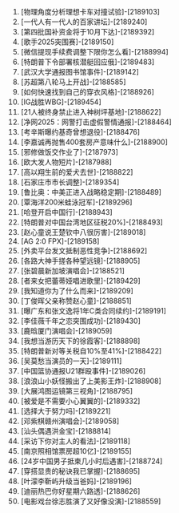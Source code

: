 
1. [物理角度分析理想卡车对撞试验]-[2189103]
1. [一代人有一代人的百家讲坛]-[2189240]
1. [第四批国补资金将于10月下达]-[2189392]
1. [歌手2025突围赛]-[2189150]
1. [微信提现手续费调整下限你怎么看]-[2188994]
1. [特朗普下令部署核潜艇回应俄]-[2189483]
1. [武汉大学通报图书馆事件]-[2189142]
1. [苏超第八轮马上开战]-[2188585]
1. [如何快速找到自己的穿衣风格]-[2188926]
1. [IG战胜WBG]-[2189454]
1. [21人被终身禁止进入神树坪基地]-[2188622]
1. [净网2025：网警打击虚假警情通报]-[2188464]
1. [考辛斯曝约基奇曾想退役]-[2188476]
1. [李嘉诚再抛售400套房产意味什么]-[2188900]
1. [邪修做饭交作业了]-[2187973]
1. [欧大发人物短片]-[2187988]
1. [高以翔生前的爱犬去世]-[2188822]
1. [石家庄市市长调整]-[2189354]
1. [鲁比奥：中美正进入战略稳定期]-[2188489]
1. [覃海洋200米蛙泳冠军]-[2189296]
1. [哈登开启中国行]-[2188943]
1. [特朗普对中国台湾地区征税20%]-[2188493]
1. [赵心童说王楚钦中八很厉害]-[2189018]
1. [AG 2:0 FPX]-[2189158]
1. [外卖平台发文抵制恶性竞争]-[2188692]
1. [各路大神手搓各种望远镜]-[2188905]
1. [张碧晨新加坡演唱会]-[2188521]
1. [者来女把蕾蒂娅唱进歌里]-[2189429]
1. [我知道你为了什么而来]-[2189209]
1. [丁俊晖父亲称赞赵心童]-[2188851]
1. [曝广东和张文逸将1年C类合同续约]-[2189191]
1. [李佳薇千年之恋突围成功]-[2189430]
1. [鹿晗厦门演唱会]-[2189059]
1. [我想当游历天下的徐霞客]-[2188898]
1. [特朗普新对等关税自10%至41%]-[2188422]
1. [吴莫愁当演员的一天]-[2189111]
1. [中国篮协通报U21群殴事件]-[2189026]
1. [浪浪山小妖怪搬出了上美影王炸]-[2188908]
1. [大展鸿图运镜第三视角]-[2188795]
1. [被爱是不需要小心翼翼的]-[2189332]
1. [选择大于努力吗]-[2189221]
1. [邓紫棋赣州演唱会]-[2189058]
1. [汕头偶遇洪金宝]-[2188814]
1. [采访下你对主人的看法]-[2189118]
1. [南京照相馆票房超10亿]-[2189155]
1. [24岁中国男子抵柬几小时后遇害]-[2188724]
1. [穿搭显贵的秘诀我已掌握]-[2188695]
1. [叶濛李靳屿升级当爸妈]-[2189196]
1. [迪丽热巴你好星期六路透]-[2188626]
1. [电影戏台徐志胜演了又好像没演]-[2188559]